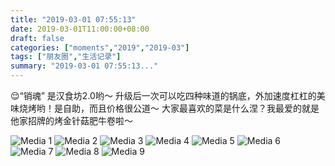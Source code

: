 ```yaml
---
title: "2019-03-01 07:55:13"
date: 2019-03-01T11:00:00+08:00
draft: false
categories: ["moments","2019","2019-03"]
tags: ["朋友圈","生活记录"]
summary: "2019-03-01 07:55:13..."
---
```


😌“销魂”
是汉食坊2.0哟～
升级后一次可以吃四种味道的锅底，外加速度杠杠的美味烧烤哟！是自助，而且价格很公道～
大家最喜欢的菜是什么涅？我最爱的就是他家招牌的烤金针菇肥牛卷啦～

![Media 1](/Moments/photos/2019-03-01/201903010755130.jpg)
![Media 2](/Moments/photos/2019-03-01/201903010755131.jpg)
![Media 3](/Moments/photos/2019-03-01/201903010755132.jpg)
![Media 4](/Moments/photos/2019-03-01/201903010755133.jpg)
![Media 5](/Moments/photos/2019-03-01/201903010755134.jpg)
![Media 6](/Moments/photos/2019-03-01/201903010755135.jpg)
![Media 7](/Moments/photos/2019-03-01/201903010755136.jpg)
![Media 8](/Moments/photos/2019-03-01/201903010755137.jpg)
![Media 9](/Moments/photos/2019-03-01/201903010755138.jpg)

